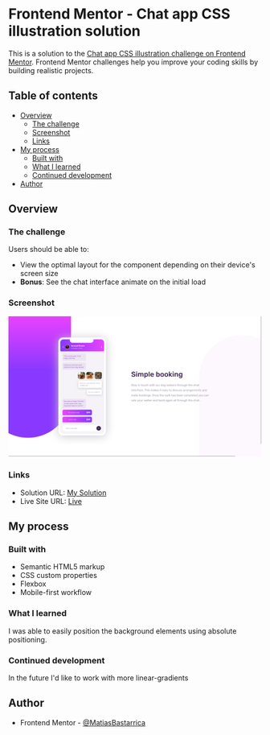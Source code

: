 # Frontend Mentor - Chat app CSS illustration solution

This is a solution to the [Chat app CSS illustration challenge on Frontend Mentor](https://www.frontendmentor.io/challenges/chat-app-css-illustration-O5auMkFqY). Frontend Mentor challenges help you improve your coding skills by building realistic projects.

## Table of contents

- [Overview](#overview)
  - [The challenge](#the-challenge)
  - [Screenshot](#screenshot)
  - [Links](#links)
- [My process](#my-process)
  - [Built with](#built-with)
  - [What I learned](#what-i-learned)
  - [Continued development](#continued-development)
- [Author](#author)

## Overview

### The challenge

Users should be able to:

- View the optimal layout for the component depending on their device's screen size
- **Bonus**: See the chat interface animate on the initial load

### Screenshot

![](./screenshot.png)

### Links

- Solution URL: [My Solution](https://www.frontendmentor.io/solutions/chatt-app-css-illustration-mb-F4jdVVJX9V)
- Live Site URL: [Live](https://matiasbastarrica.github.io/chat-app-css-illustration/)

## My process

### Built with

- Semantic HTML5 markup
- CSS custom properties
- Flexbox
- Mobile-first workflow

### What I learned

I was able to easily position the background elements using absolute positioning.

### Continued development

In the future I'd like to work with more linear-gradients

## Author

- Frontend Mentor - [@MatiasBastarrica](https://www.frontendmentor.io/profile/MatiasBastarrica)
